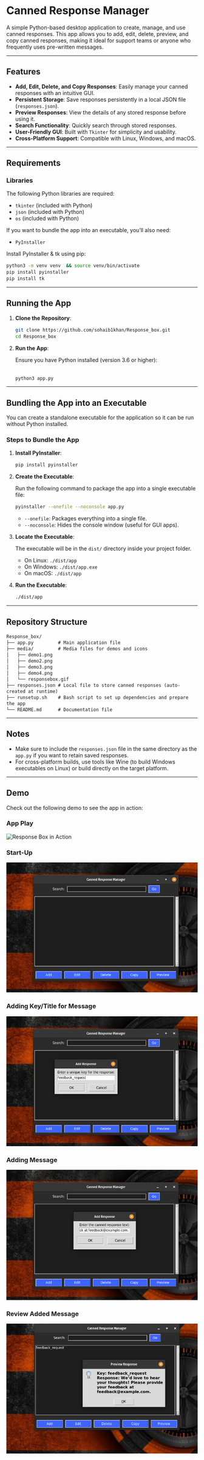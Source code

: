 # Canned Response Manager

A simple Python-based desktop application to create, manage, and use canned responses. This app allows you to add, edit, delete, preview, and copy canned responses, making it ideal for support teams or anyone who frequently uses pre-written messages.

---

## Features

- **Add, Edit, Delete, and Copy Responses**: Easily manage your canned responses with an intuitive GUI.
- **Persistent Storage**: Save responses persistently in a local JSON file (`responses.json`).
- **Preview Responses**: View the details of any stored response before using it.
- **Search Functionality**: Quickly search through stored responses.
- **User-Friendly GUI**: Built with `Tkinter` for simplicity and usability.
- **Cross-Platform Support**: Compatible with Linux, Windows, and macOS.

---

## Requirements

### Libraries
The following Python libraries are required:

- `tkinter` (included with Python)
- `json` (included with Python)
- `os` (included with Python)

If you want to bundle the app into an executable, you’ll also need:

- `PyInstaller`

Install PyInstaller & tk using pip:

```bash
python3 -m venv venv  && source venv/bin/activate
pip install pyinstaller
pip install tk
```

---

## Running the App

1. **Clone the Repository**:

   ```bash
   git clone https://github.com/sohaib1khan/Response_box.git
   cd Response_box
   ```

2. **Run the App**:

   Ensure you have Python installed (version 3.6 or higher):

   ```bash
   
   python3 app.py
   ```

---

## Bundling the App into an Executable

You can create a standalone executable for the application so it can be run without Python installed.

### Steps to Bundle the App

1. **Install PyInstaller**:
   
   ```bash
   pip install pyinstaller
   ```

2. **Create the Executable**:
   
   Run the following command to package the app into a single executable file:

   ```bash
   pyinstaller --onefile --noconsole app.py
   ```

   - `--onefile`: Packages everything into a single file.
   - `--noconsole`: Hides the console window (useful for GUI apps).

3. **Locate the Executable**:

   The executable will be in the `dist/` directory inside your project folder.

   - On Linux: `./dist/app`
   - On Windows: `./dist/app.exe`
   - On macOS: `./dist/app`

4. **Run the Executable**:
   
   ```bash
   ./dist/app
   ```

---

## Repository Structure

```plaintext
Response_box/
├── app.py         # Main application file
├── media/         # Media files for demos and icons
│   ├── demo1.png
│   ├── demo2.png
│   ├── demo3.png
│   ├── demo4.png
│   └── responsebox.gif
├── responses.json # Local file to store canned responses (auto-created at runtime)
├── runsetup.sh    # Bash script to set up dependencies and prepare the app
└── README.md      # Documentation file
```

---

## Notes

- Make sure to include the `responses.json` file in the same directory as the `app.py` if you want to retain saved responses.
- For cross-platform builds, use tools like Wine (to build Windows executables on Linux) or build directly on the target platform.

---

## Demo

Check out the following demo to see the app in action:

### App Play
![Response Box in Action](https://github.com/sohaib1khan/Response_box/blob/main/media/responsebox.gif)

### Start-Up
![Demo1 - Start-Up Screen](https://github.com/sohaib1khan/Response_box/blob/main/media/demo1.png)

### Adding Key/Title for Message
![Demo2 - Adding Key/Title](https://github.com/sohaib1khan/Response_box/blob/main/media/demo2.png)

### Adding Message
![Demo3 - Adding a Message](https://github.com/sohaib1khan/Response_box/blob/main/media/dem3.png)

### Review Added Message
![Demo4 - Reviewing Added Message](https://github.com/sohaib1khan/Response_box/blob/main/media/demo4.png)


